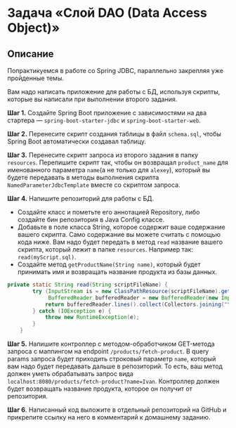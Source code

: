 # Задача «Слой DAO (Data Access Object)»

## Описание

Попрактикуемся в работе со Spring JDBC, параллельно закрепляя уже пройденные темы.

Вам надо написать приложение для работы с БД, используя скрипты, которые вы написали при выполнении второго задания.

**Шаг 1.** Создайте Spring Boot приложение с зависимостями на два стартера — `spring-boot-starter-jdbc` и `spring-boot-starter-web`.

**Шаг 2.** Перенесите скрипт создания таблицы в файл `schema.sql`, чтобы Spring Boot автоматически создавал таблицу.

**Шаг 3.** Перенесите скрипт запроса из второго задания в папку `resources`. Перепишите скрипт так, чтобы он возвращал `product_name` для именованного параметра `name`(а не только для `alexey`), который вы будете передавать в методы выполнения скрипта `NamedParameterJdbcTemplate` вместе со скриптом запроса.

**Шаг 4.** Напишите репозиторий для работы с БД.

- Создайте класс и пометьте его аннотацией Repository, либо создайте бин репозитория в Java Config классе.
- Добавьте в поле класса String, которое содержит ваше содержание вашего скрипта. Само содержание вы можете считать с помощью кода ниже. Вам надо будет передать в метод `read` название вашего скрипта, который лежит в папке `resources`. Например так: `read(myScript.sql)`.
- Создайте метод `getProductName(String name)`, который будет принимать имя и возвращать название продукта из базы данных.

```java
private static String read(String scriptFileName) {
        try (InputStream is = new ClassPathResource(scriptFileName).getInputStream();
             BufferedReader bufferedReader = new BufferedReader(new InputStreamReader(is))) {
            return bufferedReader.lines().collect(Collectors.joining("\n"));
        } catch (IOException e) {
            throw new RuntimeException(e);
        }
    }
``` 

**Шаг 5.** Напишите контроллер с методом-обработчиком GET-метода запроса с маппингом на endpoint `/products/fetch-product`. В query params запроса будет приходить строковый параметр `name`, который вам надо будет передавать дальше в репозиторий. То есть, ваш метод должен уметь обрабатывать запрос вида `localhost:8080/products/fetch-product?name=Ivan`.
Контроллер должен будет возвращать название продукта, которое он получит от репозитория.

**Шаг 6**. Написанный код выложите в отдельный репозиторий на GitHub и прикрепите ссылку на него в комментарий к домашнему заданию.